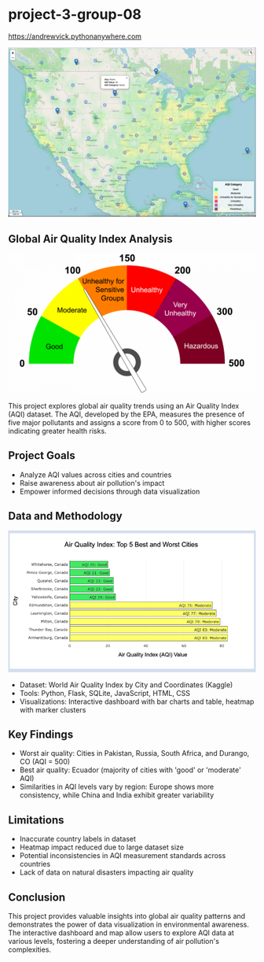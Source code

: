# project-3-group-08

https://andrewvick.pythonanywhere.com

![map](app/static/images/heatmap.png)

## **Global Air Quality Index Analysis**

![aqi](app/static/images/air-quality-index-graphic.webp)

This project explores global air quality trends using an Air Quality Index (AQI) dataset. The AQI, developed by the EPA, measures the presence of five major pollutants and assigns a score from 0 to 500, with higher scores indicating greater health risks.

## Project Goals

- Analyze AQI values across cities and countries
- Raise awareness about air pollution's impact
- Empower informed decisions through data visualization

## Data and Methodology

![bar chart](app/static/images/bar_chart_1.png)

- Dataset: World Air Quality Index by City and Coordinates (Kaggle)
- Tools: Python, Flask, SQLite, JavaScript, HTML, CSS
- Visualizations: Interactive dashboard with bar charts and table, heatmap with marker clusters

## Key Findings

- Worst air quality: Cities in Pakistan, Russia, South Africa, and Durango, CO (AQI = 500)
- Best air quality: Ecuador (majority of cities with 'good' or 'moderate' AQI)
- Similarities in AQI levels vary by region: Europe shows more consistency, while China and India exhibit greater variability

## Limitations

- Inaccurate country labels in dataset
- Heatmap impact reduced due to large dataset size
- Potential inconsistencies in AQI measurement standards across countries
- Lack of data on natural disasters impacting air quality

## Conclusion

This project provides valuable insights into global air quality patterns and demonstrates the power of data visualization in environmental awareness. The interactive dashboard and map allow users to explore AQI data at various levels, fostering a deeper understanding of air pollution's complexities.
